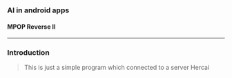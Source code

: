 ### AI in android apps
#### MPOP Reverse II

---
### Introduction
> This is just a simple program which connected to a server Hercai